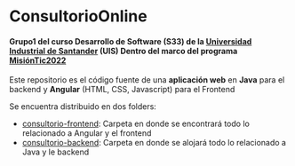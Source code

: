 # ConsultorioOnline
#### Grupo1 del curso Desarrollo de Software (S33) de la [Universidad Industrial de Santander](https://lms.uis.edu.co/) (UIS) Dentro del marco del programa [MisiónTic2022](https://www.misiontic2022.gov.co/portal/)

Este repositorio es el código fuente de una **aplicación web** en **Java** para el backend y **Angular** (HTML, CSS, Javascript) para el Frontend

Se encuentra distribuido en dos folders:
* [consultorio-frontend](https://gitlab.com/DLesmes/ConsultorioOnline_G1S33UIS/-/tree/main/consultorio-backend): Carpeta en donde se encontrará todo lo relacionado a Angular y el frontend
* [consultorio-backend](https://gitlab.com/DLesmes/ConsultorioOnline_G1S33UIS/-/tree/main/consultorio-frontend): Carpeta en donde se alojará todo lo relacionado a Java y le backend
